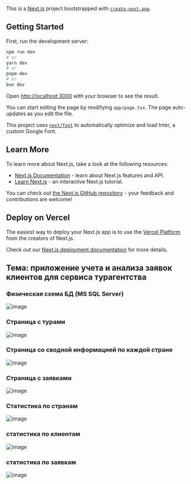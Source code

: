 This is a [Next.js](https://nextjs.org/) project bootstrapped with [`create-next-app`](https://github.com/vercel/next.js/tree/canary/packages/create-next-app).

## Getting Started

First, run the development server:

```bash
npm run dev
# or
yarn dev
# or
pnpm dev
# or
bun dev
```

Open [http://localhost:3000](http://localhost:3000) with your browser to see the result.

You can start editing the page by modifying `app/page.tsx`. The page auto-updates as you edit the file.

This project uses [`next/font`](https://nextjs.org/docs/basic-features/font-optimization) to automatically optimize and load Inter, a custom Google Font.

## Learn More

To learn more about Next.js, take a look at the following resources:

- [Next.js Documentation](https://nextjs.org/docs) - learn about Next.js features and API.
- [Learn Next.js](https://nextjs.org/learn) - an interactive Next.js tutorial.

You can check out [the Next.js GitHub repository](https://github.com/vercel/next.js/) - your feedback and contributions are welcome!

## Deploy on Vercel

The easiest way to deploy your Next.js app is to use the [Vercel Platform](https://vercel.com/new?utm_medium=default-template&filter=next.js&utm_source=create-next-app&utm_campaign=create-next-app-readme) from the creators of Next.js.

Check out our [Next.js deployment documentation](https://nextjs.org/docs/deployment) for more details.

## Тема: приложение учета и анализа заявок клиентов для сервиса турагентства  

### Физическая схема БД (MS SQL Server)  
![image](https://github.com/martin1917/BIHD/assets/63655028/ea7f30a5-88c7-4968-86ad-e6df60c8dcb9)  

### Страница с турами  
![image](https://github.com/martin1917/BIHD/assets/63655028/32c0b36e-c7d1-4d5d-995d-7e46bcb365bb)

### Страница со сводной информацией по каждой стране
![image](https://github.com/martin1917/BIHD/assets/63655028/d46be4da-6a33-4974-abe0-6c30db625235)

### Страница с заявками
![image](https://github.com/martin1917/BIHD/assets/63655028/561a66e8-81a2-4e3c-a284-4b6ac55e4b80)  

### Cтатистика по странам
![image](https://github.com/martin1917/BIHD/assets/63655028/365d1e9c-bc65-4fc9-9b14-70ed960ba625)

### статистика по клиентам  
![image](https://github.com/martin1917/BIHD/assets/63655028/6da5701e-a212-425b-a6ff-5a169d917be4)

### статистика по заявкам
![image](https://github.com/martin1917/BIHD/assets/63655028/63def3d7-e250-428d-83ea-9c45abd03815)


